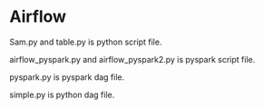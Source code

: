 # Airflow 
 Sam.py and table.py is python script file.
 
 airflow_pyspark.py and airflow_pyspark2.py is pyspark script file.
 
 pyspark.py is pyspark dag file.
 
 simple.py is python dag file.
